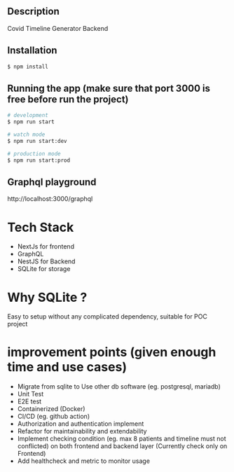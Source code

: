 
## Description

Covid Timeline Generator Backend

## Installation

```bash
$ npm install
```

## Running the app (make sure that port 3000 is free before run the project)

```bash
# development
$ npm run start

# watch mode
$ npm run start:dev

# production mode
$ npm run start:prod
```

## Graphql playground
http://localhost:3000/graphql

# Tech Stack
* NextJs for frontend
* GraphQL
* NestJS for Backend
* SQLite for storage

# Why SQLite ?
Easy to setup without any complicated dependency, suitable for POC project

# improvement points (given enough time and use cases)
* Migrate from sqlite to Use other db software (eg. postgresql, mariadb)
* Unit Test
* E2E test
* Containerized (Docker)
* CI/CD (eg. github action)
* Authorization and authentication implement
* Refactor for maintainability and extendability
* Implement checking condition (eg. max 8 patients and timeline must not conflicted) on both frontend and backend layer (Currently check only on Frontend)
* Add healthcheck and metric to monitor usage


